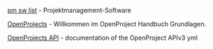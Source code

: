 [pm sw list](https://www.projektmagazin.de/software) - Projektmanagement-Software

[OpenProjects](https://www.openproject.org/de/docs/grundlagen/) - Willkommen im OpenProject Handbuch Grundlagen.

[OpenProjects API](https://community.openproject.org/api/v3/spec.yml) - documentation of the OpenProject APIv3 yml
